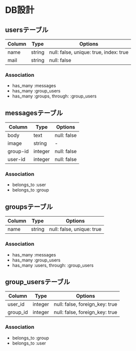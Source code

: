 # DB設計

## usersテーブル

|Column|Type|Options|
|------|----|-------|
|name|string|null: false, unique: true, index: true|
|mail|string|null: false|

### Association

- has_many :messages
- has_many :group_users
- has_many :groups, through: :group_users

## messagesテーブル

|Column|Type|Options|
|------|----|-------|
|body|text|null: false|
|image|string|-|
|group-id|integer|null: false|
|user-id|integer|null: false|

### Association

- belongs_to :user
- belongs_to :group

## groupsテーブル

|Column|Type|Options|
|------|----|-------|
|name|string|null: false, unique: true|

### Association

- has_many :messages
- has_many :group_users
- has_many :users, through: :group_users

## group_usersテーブル

|Column|Type|Options|
|------|----|-------|
|user_id|integer|null: false, foreign_key: true|
|group_id|integer|null: false, foreign_key: true|

### Association

- belongs_to :group
- belongs_to :user
